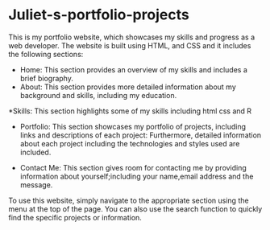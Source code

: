 # Juliet-s-portfolio-projects
This is my portfolio website, which showcases my skills and progress as a web developer. The website is built using HTML, and CSS and it includes the following sections:

* Home:
       This section provides an overview of my skills and includes a brief biography.
* About:
       This section provides more detailed information about my background and skills, including my education.

*Skills:
      This section highlights some of my skills including html css and R

* Portfolio:
        This section showcases my portfolio of projects, including links and descriptions of each project: Furthermore, detailed information about each project including the technologies and styles used are included.
  
* Contact Me:
       This section gives room for contacting me by providing information about yourself;including your name,email address and the message.

To use this website, simply navigate to the appropriate section using the menu at the top of the page. You can also use the search function to quickly find the specific projects or information.
